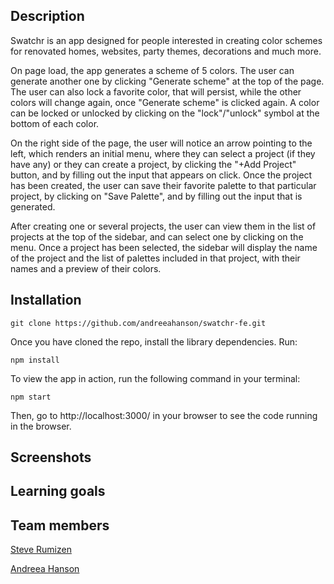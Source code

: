 ## Description

Swatchr is an app designed for people interested in creating color schemes for renovated homes, websites, party themes, decorations and much more. 

On page load, the app generates a scheme of 5 colors. The user can generate another one by clicking "Generate scheme" at the top of the page. The user can also lock a favorite color, that will persist, while the other colors will change again, once "Generate scheme" is clicked again. A color can be locked or unlocked by clicking on the "lock"/"unlock" symbol at the bottom of each color.

On the right side of the page, the user will notice an arrow pointing to the left, which renders an initial menu, where they can select a project (if they have any) or they can create a project, by clicking the "+Add Project" button, and by filling out the input that appears on click. Once the project has been created, the user can save their favorite palette to that particular project, by clicking on "Save Palette", and by filling out the input that is generated.

After creating one or several projects, the user can view them in the list of projects at the top of the sidebar, and can select one by clicking on the menu. Once a project has been selected, the sidebar will display the name of the project and the list of palettes included in that project, with their names and a preview of their colors. 

## Installation

```
git clone https://github.com/andreeahanson/swatchr-fe.git
```
Once you have cloned the repo, install the library dependencies. Run:

```
npm install
```
To view the app in action, run the following command in your terminal:

```
npm start
```
Then, go to http://localhost:3000/ in your browser to see the code running in the browser.

## Screenshots

## Learning goals

## Team members

[Steve Rumizen](https://github.com/rumizen)

[Andreea Hanson](https://github.com/andreeahanson)




